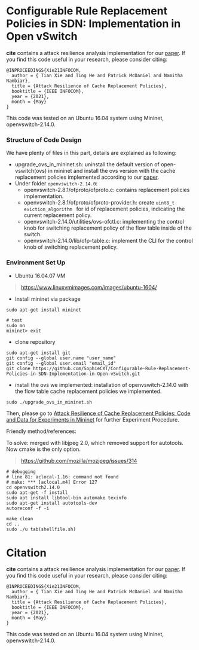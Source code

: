 # Configurable Rule Replacement Policies in SDN: Implementation in Open vSwitch


**cite** contains a attack resilience analysis implementation for our [paper](https://nsrg.cse.psu.edu/files/2020/12/Tian21INFOCOM-Attack-Resilience-of-Cache-Policies.pdf).  If you find this code useful in your research, please consider citing:

    @INPROCEEDINGS{Xie21INFOCOM,
      author = { Tian Xie and Ting He and Patrick McDaniel and Namitha Nambiar},
      title = {Attack Resilience of Cache Replacement Policies},
      booktitle = {IEEE INFOCOM},
      year = {2021},
      month = {May}
    }

This code was tested on an Ubuntu 16.04 system using Mininet, openvswitch-2.14.0.

### Structure of Code Design
We have plenty of files in this part, details are explained as following:
- upgrade_ovs_in_mininet.sh: uninstall the default version of open-vswitch(ovs) in mininet and install the ovs version with the cache replacement policies implemented according to our [paper](https://nsrg.cse.psu.edu/files/2020/12/Tian21INFOCOM-Attack-Resilience-of-Cache-Policies.pdf).
- Under folder `openvswitch-2.14.0`:
  - openvswitch-2.8.1/ofproto/ofproto.c: contains replacement policies implementation.
  - openvswitch-2.8.1/ofproto/ofproto-provider.h: create `uint8_t eviction_algorithm ` for id of replacement policies, indicating the current replacement policy.
  - openvswitch-2.14.0/utilities/ovs-ofctl.c: implementing the control knob for switching replacement policy of the flow table inside of the switch.
  - openvswitch-2.14.0/lib/ofp-table.c: implement the CLI for the control knob of switching replacement policy.

### Environment Set Up
- Ubuntu 16.04.07 VM
> https://www.linuxvmimages.com/images/ubuntu-1604/ 

- Install mininet via package
```
sudo apt-get install mininet

# test
sudo mn
mininet> exit

```

- clone repository
```
sudo apt-get install git
git config --global user.name "user_name"
git config --global user.email "email_id"
git clone https://github.com/SophieCXT/Configurable-Rule-Replacement-Policies-in-SDN-Implementation-in-Open-vSwitch.git
```

- install the ovs we implemented: installation of openvswitch-2.14.0 with the flow table cache replacement policies we implemented.
```
sudo ./upgrade_ovs_in_mininet.sh
```

Then, please go to [Attack Resilience of Cache Replacement Policies: Code and Data for Experiments in Mininet](https://github.com/SophieCXT/Attack-Resilience-of-Cache-Replacement-Policies-Code-and-Data-for-Experiments-in-Mininet-) for further Experiment Procedure.
 
Friendly method/references:

To solve: merged with libjpeg 2.0, which removed support for autotools. Now cmake is the only option. 
>https://github.com/mozilla/mozjpeg/issues/314
 ```
# debugging
# line 81: aclocal-1.16: command not found
# make: *** [aclocal.m4] Error 127
cd openvswitch2.14.0
sudo apt-get -f install
sudo apt install libtool-bin automake texinfo
sudo apt-get install autotools-dev
autoreconf -f -i

make clean
cd ..
sudo ./u tab(shellfile.sh)
```
 
# Citation
**cite** contains a attack resilience analysis implementation for our [paper](https://nsrg.cse.psu.edu/files/2020/12/Tian21INFOCOM-Attack-Resilience-of-Cache-Policies.pdf).  If you find this code useful in your research, please consider citing:

    @INPROCEEDINGS{Xie21INFOCOM,
      author = { Tian Xie and Ting He and Patrick McDaniel and Namitha Nambiar},
      title = {Attack Resilience of Cache Replacement Policies},
      booktitle = {IEEE INFOCOM},
      year = {2021},
      month = {May}
    }

This code was tested on an Ubuntu 16.04 system using Mininet, openvswitch-2.14.0.
